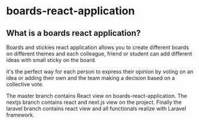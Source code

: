 # boards-react-application


## What is a boards react application?

Boards and stickies react application allows you to create different boards on different themes and each colleague, friend or student can add different ideas with small sticky on the board.

it's the perfect way for each person to express their opinion by voting on an idea or adding their own and the team making a decision based on a collective vote.

The master branch contains React view on boards-react-application. The nextjs branch contains react and next.js view on the project. Finally the laravel branch contains react view and all functionals realize with Laravel framework.
